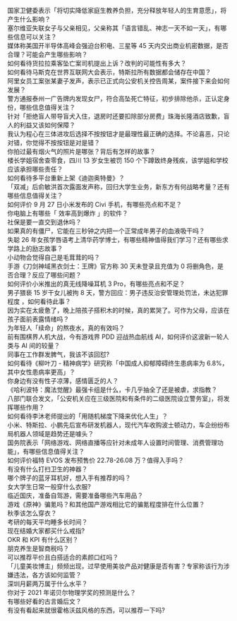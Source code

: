 国家卫健委表示「将切实降低家庭生教养负担，充分释放年轻人的生育意愿」，将产生什么影响？  
塞尔维亚失联女子与父亲相见，父亲称其「语言错乱、神志一天不如一天」，有哪些信息可以关注？  
媒体称美国开半导体高峰会强迫台积电、三星等 45 天内交出商业机密数据，是否合理？可能会产生哪些影响？  
如何看待货拉拉乘客坠亡案司机提出上诉？改判的可能性有多大？  
如何看待马斯克在世界互联网大会表示，特斯拉所有数据都会储存在中国？  
阿里女员工案张某妻子发声，表示已正式向公安机关控告周某，案件接下来会如何发展？  
警方通报泰州一广告牌内发现女尸，符合高坠死亡特征，初步排除他杀，正认定身份，哪些信息值得关注？  
针对「拒绝盲人带导盲犬入住，退房时还要扣除部分房费」珠海长隆酒店致歉，盲人的利益又该如何保障？  
我认为程心在三体进攻后选择不按按钮才是最理性最正确的选择。不论喜恶，只论对错，你觉得不按按钮是对是错？  
你拍过最有烟火气的照片是哪张？背后有怎样的故事？  
楼长学姐宿舍查零食，四川 13 岁女生被罚 150 个下蹲致终身残疾，该学姐和学校应该承担哪些责任？  
如何看待多平台重新上架《迪迦奥特曼》？  
「双减」后俞敏洪首次露面发声称，回归大学生业务，新东方有何战略考量？还有哪些信息值得关注？  
如何评价 9 月 27 日小米发布的 Civi 手机，有哪些亮点和不足？  
你电脑上有哪些「 效率高到爆炸 」的软件？  
社保是要一直交到退休吗？  
如果真的有僵尸，它能在三秒钟之内把一个正常成年男子的血液吸干吗？  
失聪 26 年女孩学唇语考上清华药学博士，有哪些精神值得我们学习？还有哪些求学路上的励志故事？  
小动物会觉得自己是毛茸茸的吗？  
手游《刀剑神域黑衣剑士：王牌》官方称 30 天未登录且充值为 0 将删角色，是否合理？反应了哪些问题？  
如何评价小米推出的真无线降噪耳机 3 Pro，有哪些亮点和不足？  
男子猥亵 15 岁干女儿被拘 8 天，警方回应：男子违反治安管理处罚法，未达犯罪程度 ，如何看待此事？  
因为实在太疲惫了，晚上陪孩子搭积木的时候，真的累哭了。可作为父母，应该在孩子面前表露情绪吗？  
为年轻人「续命」的熬夜水，真的有效吗？  
前有围棋界人机大战，今有游戏界 PDD 迎战热血航线 AI，如何评价这波新一轮人类与 AI 间的较量？  
同事在工作群发脾气，我该不该回怼?  
如何看待《柳叶刀 - 精神病学》研究称「中国成人抑郁障碍终生患病率为 6.8%，其中女性患病率更高」？  
你身边有没有性子凉薄，感情匮乏的人？  
《哈利波特：魔法觉醒》最强卡组是什么，卡几乎抽全了还是被虐，求指教？  
八部门联合发文，「公安机关应在三级医院和有条件的二级医院设立警务室」，将发挥哪些作用？  
如何看待李沐老师提出的「用随机梯度下降来优化人生」？  
小米、特斯拉、小鹏先后宣布研发机器人，现代汽车收购波士顿动力，车企纷纷布局机器人领域是趋势还是噱头？  
国务院表示「网络游戏、网络直播等应针对未成年人设置时间管理、消费管理功能」，有哪些信息值得关注？  
如何评价福特 EVOS 发布预售价 22.78-26.08 万？值得入手吗？  
有没有什么打扫卫生的神器？  
哪个牌子的蓝牙耳机好，想入手有推荐的吗？  
女大学生日常一般穿什么衣服?  
临近国庆，准备自驾游，需要准备哪些汽车用品？  
游戏《原神》骗氪吗？和其他国产游戏相比它的骗氪程度排在什么位置？  
秋季该怎么穿衣？  
考研的每天平均睡多长时间？  
现在结婚大家都买什么戒指?  
OKR 和 KPI 有什么区别？  
朋克养生是智商税吗？  
可以推荐平价且白搭适合的素颜口红吗？  
「儿童美妆博主」频频出现，过早使用美妆产品对健康是否有害？专家称该行为涉嫌违法，各方该如何监管？  
深圳月薪两万属于什么水平？  
你对于 2021 年诺贝尔物理学奖的预测是什么？  
有哪些好看的古言婚后文？  
有没有看起来就很霍格沃兹风格的东西，可以推荐一下吗?  
